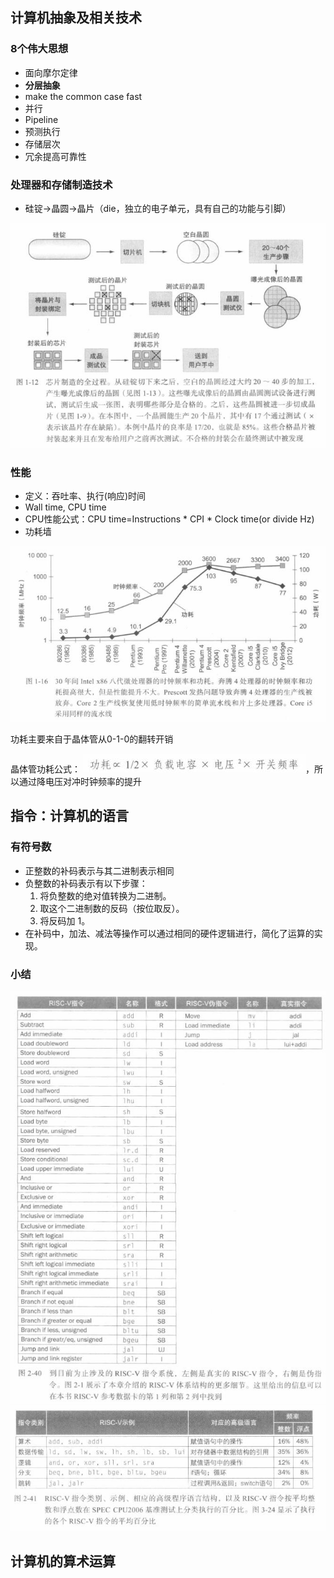 ## 计算机抽象及相关技术
### 8个伟大思想
- 面向摩尔定律
- **分层抽象**
- make the common case fast
- 并行
- Pipeline
- 预测执行
- 存储层次
- 冗余提高可靠性
### 处理器和存储制造技术
- 硅锭->晶圆->晶片（die，独立的电子单元，具有自己的功能与引脚）

![](../attachments/20240205115056.jpg)
### 性能
- 定义：吞吐率、执行(响应)时间
- Wall time, CPU time
- CPU性能公式：CPU time=Instructions * CPI * Clock time(or divide Hz)
- 功耗墙

 ![](../attachments/20240205113926.jpg)
 
 功耗主要来自于晶体管从0-1-0的翻转开销
 
 晶体管功耗公式： ![](../attachments/20240205115429.jpg)，所以通过降电压对冲时钟频率的提升

## 指令：计算机的语言
### 有符号数
- 正整数的补码表示与其二进制表示相同
- 负整数的补码表示有以下步骤：
	1. 将负整数的绝对值转换为二进制。
	2. 取这个二进制数的反码（按位取反）。
	3. 将反码加 1。
- 在补码中，加法、减法等操作可以通过相同的硬件逻辑进行，简化了运算的实现。
### 小结
![](../attachments/20240208104118.jpg)
![](../attachments/20240208103928.jpg)
## 计算机的算术运算
